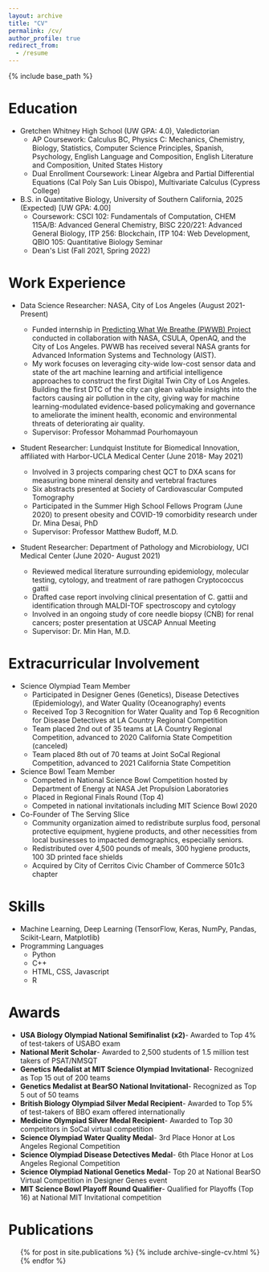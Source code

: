 ```yaml
---
layout: archive
title: "CV"
permalink: /cv/
author_profile: true
redirect_from:
  - /resume
---
```


{% include base_path %}

Education
======
* Gretchen Whitney High School (UW GPA: 4.0), Valedictorian 
  * AP Coursework: Calculus BC, Physics C: Mechanics, Chemistry, Biology, Statistics, Computer Science Principles, Spanish, Psychology, English Language and Composition, English Literature and Composition, United States History
  * Dual Enrollment Coursework: Linear Algebra and Partial Differential Equations (Cal Poly San Luis Obispo), Multivariate Calculus (Cypress College)
* B.S. in Quantitative Biology, University of Southern California, 2025 (Expected) [UW GPA: 4.00]
  * Coursework: CSCI 102: Fundamentals of Computation, CHEM 115A/B: Advanced General Chemistry, BISC 220/221: Advanced General Biology, ITP 256: Blockchain, ITP 104: Web Development, QBIO 105: Quantitative Biology Seminar
  * Dean's List (Fall 2021, Spring 2022)

Work Experience
======
* Data Science Researcher: NASA, City of Los Angeles (August 2021- Present)
  * Funded internship in [Predicting What We Breathe (PWWB) Project](https://airquality.lacity.org/) conducted in collaboration with NASA, CSULA, OpenAQ, and the City of Los Angeles. PWWB has received several NASA grants for Advanced Information Systems and Technology (AIST). 
  * My work focuses on leveraging city-wide low-cost sensor data and state of the art machine learning and artificial intelligence approaches to construct the first Digital Twin City of Los Angeles. Building the first DTC of the city can glean valuable insights into the factors causing air pollution in the city, giving way for machine learning-modulated evidence-based policymaking and governance to ameliorate the iminent health, economic and environmental threats of deteriorating air quality.
  * Supervisor: Professor Mohammad Pourhomayoun

* Student Researcher: Lundquist Institute for Biomedical Innovation, affiliated with Harbor-UCLA Medical Center (June 2018- May 2021)
  * Involved in 3 projects comparing chest QCT to DXA scans for measuring bone mineral density and vertebral fractures 
  * Six abstracts presented at  Society of Cardiovascular Computed Tomography
  * Participated  in the Summer High School Fellows Program (June 2020) to present obesity and COVID-19 comorbidity research under Dr. Mina Desai, PhD
  * Supervisor: Professor Matthew Budoff, M.D.

* Student Researcher: Department of Pathology and Microbiology, UCI Medical Center (June 2020- August 2021)
  * Reviewed medical literature surrounding epidemiology, molecular testing, cytology, and treatment of  rare pathogen Cryptococcus gattii
  * Drafted case report involving clinical presentation of C. gattii and identification through MALDI-TOF spectroscopy and cytology
  * Involved in an ongoing study of core needle biopsy (CNB) for renal cancers; poster presentation at USCAP Annual Meeting
  * Supervisor: Dr. Min Han, M.D. 

Extracurricular Involvement
======
* Science Olympiad Team Member
  * Participated in Designer Genes (Genetics), Disease Detectives (Epidemiology), and Water Quality (Oceanography) events
  * Received Top 3 Recognition for Water Quality and Top 6 Recognition for Disease Detectives at LA Country Regional Competition    
  * Team placed 2nd out of 35 teams at LA Country Regional Competition, advanced to 2020 California State Competition (canceled)  
  * Team placed 8th out of 70 teams at Joint SoCal Regional Competition, advanced to 2021 California State Competition            
* Science Bowl Team Member
  * Competed in National  Science Bowl Competition hosted by Department of Energy at NASA Jet Propulsion Laboratories
  * Placed in Regional Finals Round (Top 4)
  * Competed in national invitationals including MIT Science Bowl 2020
* Co-Founder of The Serving Slice 
  * Community organization aimed to redistribute surplus food, personal protective equipment, hygiene products, and other necessities from local businesses to impacted demographics, especially seniors.
  * Redistributed over 4,500 pounds of meals, 300 hygiene products, 100 3D printed face shields
  * Acquired by City of Cerritos Civic Chamber of Commerce 501c3 chapter

Skills
======
* Machine Learning, Deep Learning (TensorFlow, Keras, NumPy, Pandas, Scikit-Learn, Matplotlib)
* Programming Languages
  * Python
  * C++
  * HTML, CSS, Javascript
  * R

Awards
======
* <b>USA Biology Olympiad National Semifinalist (x2)</b>- Awarded to Top 4% of test-takers of USABO exam  
* <b>National Merit Scholar</b>- Awarded to 2,500 students of 1.5 million test takers of PSAT/NMSQT
* <b>Genetics Medalist at MIT Science Olympiad Invitational</b>- Recognized as Top 15 out of 200 teams 
* <b>Genetics Medalist at BearSO National Invitational</b>- Recognized as Top 5 out of 50 teams
* <b>British Biology Olympiad Silver Medal Recipient</b>- Awarded to Top 5% of test-takers of BBO exam offered internationally   
* <b>Medicine Olympiad Silver Medal Recipient</b>- Awarded to Top 30 competitors in SoCal virtual competition
* <b>Science Olympiad Water Quality Medal</b>- 3rd Place Honor at Los Angeles Regional Competition
* <b>Science Olympiad Disease Detectives Medal</b>- 6th Place Honor at Los Angeles Regional Competition      
* <b>Science Olympiad National Genetics Medal</b>- Top 20 at National BearSO Virtual Competition in Designer Genes event    
* <b>MIT Science Bowl Playoff Round Qualifier</b>- Qualified for Playoffs (Top 16) at National MIT Invitational competition

Publications
======
  <ul>{% for post in site.publications %}
    {% include archive-single-cv.html %}
  {% endfor %}</ul>
  

